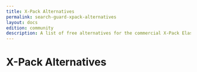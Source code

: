 ```yaml
---
title: X-Pack Alternatives
permalink: search-guard-xpack-alternatives
layout: docs
edition: community
description: A list of free alternatives for the commercial X-Pack Elasticsearch plugins.
---
```

<!---
Copyright 2022 floragunn GmbH
-->
# X-Pack Alternatives